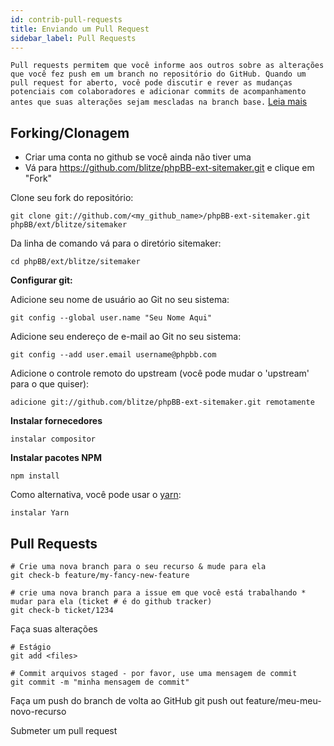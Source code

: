 ```yaml
---
id: contrib-pull-requests
title: Enviando um Pull Request
sidebar_label: Pull Requests
---
```


`Pull requests permitem que você informe aos outros sobre as alterações que você fez push em um branch no repositório do GitHub. Quando um pull request for aberto, você pode discutir e rever as mudanças potenciais com colaboradores e adicionar commits de acompanhamento antes que suas alterações sejam mescladas na branch base.` [Leia mais](https://help.github.com/articles/about-pull-requests/)

## Forking/Clonagem

* Criar uma conta no github se você ainda não tiver uma
* Vá para https://github.com/blitze/phpBB-ext-sitemaker.git e clique em "Fork"

Clone seu fork do repositório:

    git clone git://github.com/<my_github_name>/phpBB-ext-sitemaker.git phpBB/ext/blitze/sitemaker
    

Da linha de comando vá para o diretório sitemaker:

    cd phpBB/ext/blitze/sitemaker
    

**Configurar git:**

Adicione seu nome de usuário ao Git no seu sistema:

    git config --global user.name "Seu Nome Aqui"
    

Adicione seu endereço de e-mail ao Git no seu sistema:

    git config --add user.email username@phpbb.com
    

Adicione o controle remoto do upstream (você pode mudar o 'upstream' para o que quiser):

    adicione git://github.com/blitze/phpBB-ext-sitemaker.git remotamente
    

**Instalar fornecedores**

    instalar compositor
    

**Instalar pacotes NPM**

    npm install
    

Como alternativa, você pode usar o [yarn](https://yarnpkg.com):

    instalar Yarn
    

## Pull Requests

    # Crie uma nova branch para o seu recurso & mude para ela
    git check-b feature/my-fancy-new-feature
    
    # crie uma nova branch para a issue em que você está trabalhando * mudar para ela (ticket # é do github tracker)
    git check-b ticket/1234
    

Faça suas alterações

    # Estágio
    git add <files> 
    
    # Commit arquivos staged - por favor, use uma mensagem de commit
    git commit -m "minha mensagem de commit"
    

Faça um push do branch de volta ao GitHub git push out feature/meu-meu-novo-recurso

Submeter um pull request [](https://github.com/blitze/phpBB-ext-sitemaker/pulls)